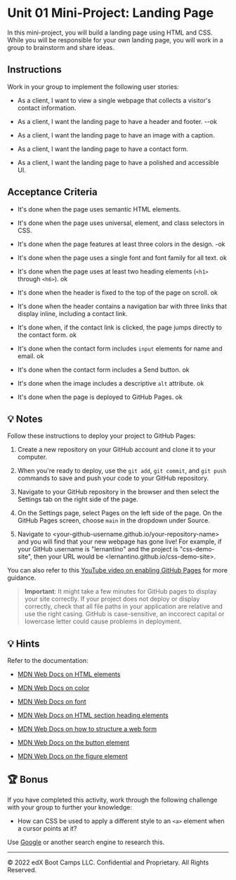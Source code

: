 # Unit 01 Mini-Project: Landing Page

In this mini-project, you will build a landing page using HTML and CSS. While you will be responsible for your own landing page, you will work in a group to brainstorm and share ideas.

## Instructions

Work in your group to implement the following user stories:

* As a client, I want to view a single webpage that collects a visitor's contact information.

* As a client, I want the landing page to have a header and footer. --ok

* As a client, I want the landing page to have an image with a caption.

* As a client, I want the landing page to have a contact form.

* As a client, I want the landing page to have a polished and accessible UI.

## Acceptance Criteria

* It's done when the page uses semantic HTML elements.

* It's done when the page uses universal, element, and class selectors in CSS.

* It's done when the page features at least three colors in the design. -ok

* It's done when the page uses a single font and font family for all text. ok

* It's done when the page uses at least two heading elements (`<h1>` through `<h6>`). ok

* It's done when the header is fixed to the top of the page on scroll. ok

* It's done when the header contains a navigation bar with three links that display inline, including a contact link.

* It's done when, if the contact link is clicked, the page jumps directly to the contact form. ok

* It's done when the contact form includes `input` elements for name and email. ok

* It's done when the contact form includes a Send button. ok

* It's done when the image includes a descriptive `alt` attribute. ok

* It's done when the page is deployed to GitHub Pages. ok

## 💡 Notes

Follow these instructions to deploy your project to GitHub Pages:

1. Create a new repository on your GitHub account and clone it to your computer.

2. When you're ready to deploy, use the `git add`, `git commit`, and `git push` commands to save and push your code to your GitHub repository.

3. Navigate to your GitHub repository in the browser and then select the Settings tab on the right side of the page.

4. On the Settings page, select Pages on the left side of the page. On the GitHub Pages screen, choose `main` in the dropdown under Source.

5. Navigate to <your-github-username.github.io/your-repository-name> and you will find that your new webpage has gone live! For example, if your GitHub username is "lernantino" and the project is "css-demo-site", then your URL would be <lernantino.github.io/css-demo-site>.

You can also refer to this [YouTube video on enabling GitHub Pages](https://youtu.be/P4Mu1t5rIXg) for more guidance.

> **Important**: It might take a few minutes for GitHub pages to display your site correctly. If your project does not deploy or display correctly, check that all file paths in your application are relative and use the right casing. GitHub is case-sensitive, an inccorect capital or lowercase letter could cause problems in deployment.

## 💡 Hints

Refer to the documentation:

* [MDN Web Docs on HTML elements](https://developer.mozilla.org/en-US/docs/Web/HTML/Element)

* [MDN Web Docs on color](https://developer.mozilla.org/en-US/docs/Web/CSS/color)

* [MDN Web Docs on font](https://developer.mozilla.org/en-US/docs/Web/CSS/font)

* [MDN Web Docs on HTML section heading elements](https://developer.mozilla.org/en-US/docs/Web/HTML/Element/Heading_Elements)

* [MDN Web Docs on how to structure a web form](https://developer.mozilla.org/en-US/docs/Learn/Forms/How_to_structure_a_web_form)

* [MDN Web Docs on the button element](https://developer.mozilla.org/en-US/docs/Web/HTML/Element/button)

* [MDN Web Docs on the figure element](https://developer.mozilla.org/en-US/docs/Web/HTML/Element/figure)

## 🏆 Bonus

If you have completed this activity, work through the following challenge with your group to further your knowledge:

* How can CSS be used to apply a different style to an `<a>` element when a cursor points at it?

Use [Google](https://www.google.com) or another search engine to research this.

---

© 2022 edX Boot Camps LLC. Confidential and Proprietary. All Rights Reserved.
